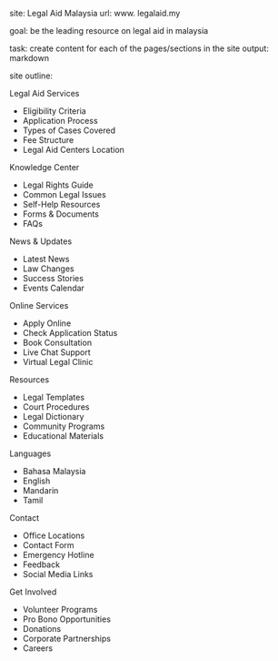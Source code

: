 site: Legal Aid Malaysia
url: www. legalaid.my

goal: be the leading resource on legal aid in malaysia

task: create content for each of the pages/sections in the site
output: markdown

site outline:

Legal Aid Services
- Eligibility Criteria
- Application Process
- Types of Cases Covered
- Fee Structure
- Legal Aid Centers Location

Knowledge Center
- Legal Rights Guide
- Common Legal Issues
- Self-Help Resources
- Forms & Documents
- FAQs

News & Updates
- Latest News
- Law Changes
- Success Stories
- Events Calendar

Online Services
- Apply Online
- Check Application Status
- Book Consultation
- Live Chat Support
- Virtual Legal Clinic

Resources
- Legal Templates
- Court Procedures
- Legal Dictionary
- Community Programs
- Educational Materials

Languages
- Bahasa Malaysia
- English
- Mandarin
- Tamil

Contact
- Office Locations
- Contact Form
- Emergency Hotline
- Feedback
- Social Media Links

Get Involved
- Volunteer Programs
- Pro Bono Opportunities
- Donations
- Corporate Partnerships
- Careers